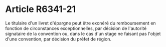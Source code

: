 # Article R6341-21

  
Le titulaire d'un livret d'épargne peut être exonéré du remboursement en fonction de circonstances exceptionnelles, par décision de l'autorité signataire de la convention ou, dans le cas d'un stage ne faisant pas l'objet d'une convention, par décision du préfet de région.